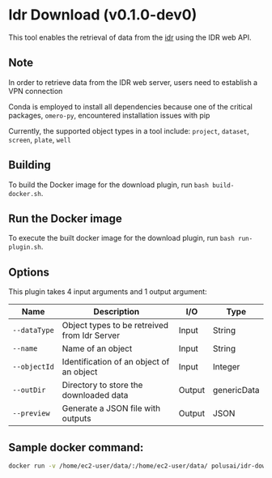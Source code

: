 # Idr Download (v0.1.0-dev0)

This tool enables the retrieval of data from the [idr](https://idr.openmicroscopy.org/) using the IDR web API.

## Note
In order to retrieve data from the IDR web server, users need to establish a VPN connection


Conda is employed to install all dependencies because one of the critical packages, `omero-py`, encountered installation issues with pip

Currently, the supported object types in a tool include:  `project`, `dataset`, `screen`, `plate`, `well`


## Building

To build the Docker image for the download plugin, run
`bash build-docker.sh`.

## Run the Docker image

To execute the built docker image for the download plugin, run
`bash run-plugin.sh`.

## Options

This plugin takes 4 input arguments and
1 output argument:

| Name            | Description                                                  | I/O    | Type        |
| --------------- | ------------------------------------------------------------ | ------ | ----------- |
| `--dataType`      | Object types to be retreived from Idr Server                    | Input  | String      |
| `--name  `      | Name of an object                   | Input  | String      |
| `--objectId  `      |  Identification of an object of an object                 | Input  | Integer      |
| `--outDir`      | Directory to store the downloaded data                  | Output | genericData |
| `--preview`      | Generate a JSON file with outputs                  | Output | JSON |



## Sample docker command:
```bash
docker run -v /home/ec2-user/data/:/home/ec2-user/data/ polusai/idr-download-tool:0.1.0-dev0 --dataType="plate" --name='plate1_1_013' --outDir=/home/ec2-user/data/output```
